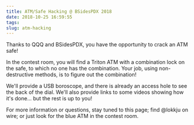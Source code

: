 ```yaml
---
title: ATM/Safe Hacking @ BSidesPDX 2018
date: 2018-10-25 16:59:55
tags:
slug: atm-hacking
---
```


Thanks to QQQ and BSidesPDX, you have the opportunity to crack an ATM safe!

In the contest room, you will find a Triton ATM with a combination lock on the safe, to which no one has the combination.  Your job, using non-destructive methods, is to figure out the combination!

We'll provide a USB boroscope, and there is already an access hole to see the back of the dial.  We'll also provide links to some videos showing how it's done... but the rest is up to you!

For more information or questions, stay tuned to this page; find @lokkju on wire; or just look for the blue ATM in the contest room.
